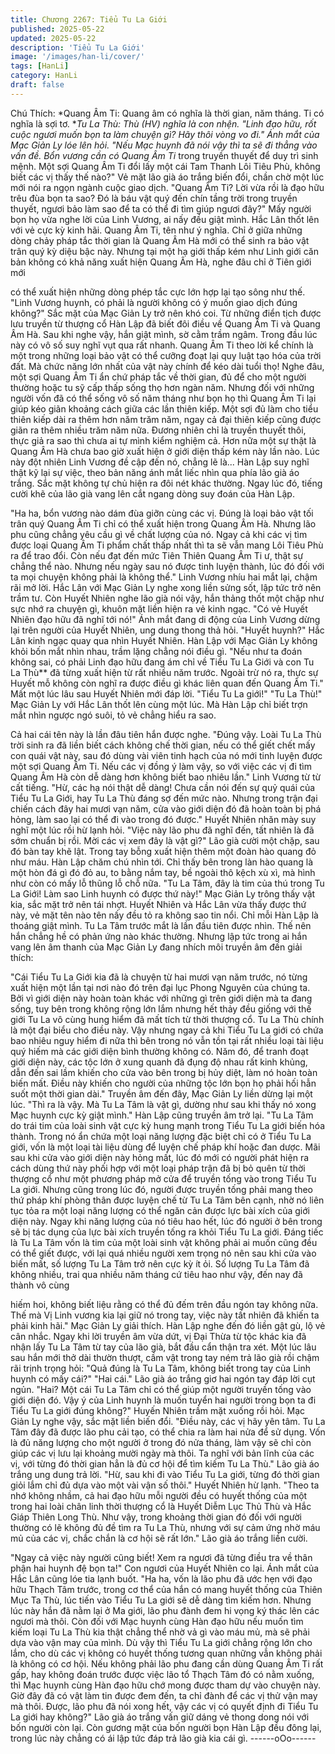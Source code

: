 ```yaml
---
title: Chương 2267: Tiểu Tu La Giới
published: 2025-05-22
updated: 2025-05-22
description: 'Tiểu Tu La Giới'
image: '/images/han-li/cover/'
tags: [HanLi]
category: HanLi
draft: false
---
```


Chú Thích:
*Quang Âm Ti:
Quang âm có nghĩa là thời gian, năm tháng.
Ti có nghĩa là sợi tơ.
**Tu La Thù:
Thù (HV) nghĩa là con nhện.
"Linh đạo hữu, rốt cuộc ngươi muốn bọn ta làm chuyện gì? Hãy
thôi vòng vo đi." Ánh mắt của Mạc Giản Ly lóe lên hỏi.
"Nếu Mạc huynh đã nói vậy thì ta sẽ đi thẳng vào vấn đề. Bổn
vương cần có Quang Âm Ti* trong truyền thuyết để duy trì sinh
mệnh. Một sợi Quang Âm Ti đổi lấy một cái Tam Thanh Lôi Tiêu
Phù, không biết các vị thấy thế nào?" Vẻ mặt lão già áo trắng biến
đổi, chần chờ một lúc mới nói ra ngọn ngành cuộc giao dịch.
"Quang Âm Ti? Lời vừa rồi là đạo hữu trêu đùa bọn ta sao? Đó là
báu vật quý đến chín tầng trời trong truyền thuyết, ngươi bảo làm
sao để ta có thể đi tìm giúp ngươi đây?" Mấy người bọn họ vừa
nghe lời của Linh Vương, ai nấy đều giật mình. Hắc Lân thốt lên
với vẻ cực kỳ kinh hãi.
Quang Âm Ti, tên như ý nghĩa. Chỉ ở giữa những dòng chảy pháp
tắc thời gian là Quang Âm Hà mới có thể sinh ra bảo vật trân quý
kỳ diệu bậc này.
Nhưng tại một hạ giới thấp kém như Linh giới căn bản không có
khả năng xuất hiện Quang Âm Hà, nghe đâu chỉ ở Tiên giới mới

có thể xuất hiện những dòng phép tắc cực lớn hợp lại tạo sông
như thế.
"Linh Vương huynh, có phải là người không có ý muốn giao dịch
đúng không?" Sắc mặt của Mạc Giản Ly trở nên khó coi.
Từ những điển tịch được lưu truyền từ thượng cổ Hàn Lập đã biết
đôi điều về Quang Âm Ti và Quang Âm Hà. Sau khi nghe vậy, hắn
giật mình, sờ cằm trầm ngâm. Trong đầu lúc này có vô số suy
nghĩ vụt qua rất nhanh.
Quang Âm Ti theo lời kể chính là một trong những loại bảo vật có
thể cưỡng đoạt lại quy luật tạo hóa của trời đất. Mà chức năng
lớn nhất của vật này chính để kéo dài tuổi thọ!
Nghe đâu, một sợi Quang Âm Ti ẩn chứ pháp tắc về thời gian, đủ
để cho một người thường hoặc tu sỹ cấp thấp sống thọ hơn ngàn
năm.
Nhưng đối với những người vốn đã có thể sống vô số năm tháng
như bọn họ thì Quang Âm Ti lại giúp kéo giãn khoảng cách giữa
các lần thiên kiếp. Một sợi đủ làm cho tiểu thiên kiếp dài ra thêm
hơn năm trăm năm, ngay cả đại thiên kiếp cũng được giãn ra
thêm nhiều trăm năm nữa.
Đương nhiên chỉ là truyền thuyết thôi, thực giả ra sao thì chưa ai
tự mình kiểm nghiệm cả.
Hơn nữa một sự thật là Quang Âm Hà chưa bao giờ xuất hiện ở
giới diện thấp kém này lần nào.
Lúc này đột nhiên Linh Vương đề cập đến nó, chẳng lẽ là...
Hàn Lập suy nghĩ thật kỹ lại sự việc, theo bản năng ánh mắt liếc
nhìn qua phía lão già áo trắng. Sắc mặt không tự chủ hiện ra đôi
nét khác thường.
Ngay lúc đó, tiếng cười khẽ của lão già vang lên cắt ngang dòng
suy đoán của Hàn Lập.

"Ha ha, bổn vương nào dám đùa giỡn cùng các vị. Đúng là loại
bảo vật tối trân quý Quang Âm Ti chỉ có thể xuất hiện trong
Quang Âm Hà. Nhưng lão phu cũng chẳng yêu cầu gì về chất
lượng của nó. Ngay cả khi các vị tìm được loại Quang Âm Ti
phẩm chất thấp nhất thì ta sẽ vẫn mang Lôi Tiêu Phù ra để trao
đổi. Còn nếu đạt đến mức Tiên Thiên Quang Âm Ti ư, thật sự
chẳng thể nào. Nhưng nếu ngày sau nó được tinh luyện thành, lúc
đó đối với ta mọi chuyện không phải là không thể." Linh Vương
nhíu hai mắt lại, chậm rãi mở lời.
Hắc Lân với Mạc Giản Ly nghe xong liền sửng sốt, lập tức trở nên
trầm tư.
Còn Huyết Nhiên nghe lão già nói vậy, hắn thảng thốt một chặp
như sực nhớ ra chuyện gì, khuôn mặt liền hiện ra vẻ kinh ngạc.
"Có vẻ Huyết Nhiên đạo hữu đã nghĩ tới nó!" Ánh mắt đang di
động của Linh Vương dừng lại trên người của Huyết Nhiên, ung
dung thong thả hỏi.
"Huyết huynh?" Hắc Lân kinh ngạc quay qua nhìn Huyết Nhiên.
Hàn Lập với Mạc Giản Ly không khỏi bốn mắt nhìn nhau, trầm
lặng chẳng nói điều gì.
"Nếu như ta đoán không sai, có phải Linh đạo hữu đang ám chỉ về
Tiểu Tu La Giới và con Tu La Thù** đã từng xuất hiện từ rất nhiều
năm trước. Ngoài trừ nó ra, thực sự Huyết mỗ không còn nghĩ ra
được điều gì khác liên quan đến Quang Âm Ti." Mất một lúc lâu
sau Huyết Nhiên mới đáp lời.
"Tiểu Tu La giới!"
"Tu La Thù!"
Mạc Giản Ly với Hắc Lân thốt lên cùng một lúc.
Mà Hàn Lập chỉ biết trợn mắt nhìn ngược ngó suôi, tỏ vẻ chẳng
hiểu ra sao.

Cả hai cái tên này là lần đâu tiên hắn được nghe.
"Đúng vậy. Loài Tu La Thù trời sinh ra đã liền biết cách không chế
thời gian, nếu có thể giết chết mấy con quái vật này, sau đó dùng
vài viên tinh hạch của nó mới tinh luyện được một sợi Quang Âm
Ti. Nếu các vị đồng ý làm vậy, so với việc các vị đi tìm Quang Âm
Hà còn dễ dàng hơn không biết bao nhiêu lần." Linh Vương từ từ
cất tiếng.
"Hừ, các hạ nói thật dễ dàng! Chưa cần nói đến sự quỷ quái của
Tiểu Tu La Giới, hay Tu La Thù đáng sợ đến mức nào. Nhưng
trong trận đại chiến cách đây hai mươi vạn năm, cửa vào giới diện
đó đã hoàn toàn bị phá hỏng, làm sao lại có thể đi vào trong đó
được." Huyết Nhiên nhăn mày suy nghĩ một lúc rồi hừ lạnh hỏi.
"Việc này lão phu đã nghĩ đến, tất nhiên là đã sớm chuẩn bị rồi.
Mời các vị xem đây là vật gì?" Lão già cười một chặp, sau đó bàn
tay khẽ lật. Trong tay bỗng xuất hiện thêm một đoàn hào quang
đỏ như máu.
Hàn Lập chăm chú nhìn tới.
Chỉ thấy bên trong làn hào quang là một hòn đá gì đó đỏ au, to
bằng nắm tay, bề ngoài thô kệch xù xì, mà hình như còn có mấy
lỗ thũng lỗ chỗ nữa.
"Tu La Tâm, đây là tim của thú trong Tu La Giới! Làm sao Linh
huynh có được thứ này!" Mạc Giản Ly trông thấy vật kia, sắc mặt
trở nên tái nhợt.
Huyết Nhiên và Hắc Lân vừa thấy được thứ này, vẻ mặt tên nào
tên nấy đều tỏ ra không sao tin nổi.
Chỉ mỗi Hàn Lập là thoáng giật mình.
Tu La Tâm trước mắt là lần đầu tiên được nhìn. Thế nên hắn
chẳng hề có phản ứng nào khác thường.
Nhưng lập tức trong ai hắn vang lên âm thanh của Mạc Giản Ly
đang nhích môi truyền âm đến giải thích:

"Cái Tiểu Tu La Giới kia đã là chuyện từ hai mươi vạn năm trước,
nó từng xuất hiện một lần tại nơi nào đó trên đại lục Phong
Nguyên của chúng ta. Bởi vì giới diện này hoàn toàn khác với
những gì trên giới diện mà ta đang sống, tuy bên trong không
rộng lớn lắm nhưng hết thảy đều giống với thế giới Tu La vô cùng
hung hiểm đã mất tích từ thời thượng cổ. Tu La Thù chính là một
đại biểu cho điều này. Vậy nhưng ngay cả khi Tiểu Tu La giới có
chứa bao nhiêu nguy hiểm đi nữa thì bên trong nó vẫn tồn tại rất
nhiều loại tài liệu quý hiếm mà các giới diện bình thường không
có. Năm đó, để tranh đoạt giới diện này, các tộc lớn ở xung quanh
đã đụng độ nhau rất kinh khủng, dẫn đến sai lầm khiến cho cửa
vào bên trong bị hủy diệt, làm nó hoàn toàn biến mất. Điều này
khiến cho người của những tộc lớn bọn họ phải hối hẫn suốt một
thời gian dài."
Truyền âm đến đây, Mạc Giản Ly liền dừng lại một lúc.
"Thì ra là vậy. Mà Tu La Tâm là vật gì, dường như sau khi thấy nó
xong Mạc huynh cực kỳ giật mình." Hàn Lập cũng truyền âm trở
lại.
"Tu La Tâm do trái tim của loài sinh vật cực kỳ hung mạnh trong
Tiểu Tu La giới biến hóa thành. Trong nó ẩn chứa một loại năng
lượng đặc biệt chỉ có ở Tiểu Tu La giới, vốn là một loại tài liệu
dùng để luyện chế pháp khí hoặc đan dược. Mãi sau khi cửa vào
giới diện này hỏng mất, lúc đó mới có người phát hiện ra cách
dùng thứ này phối hợp với một loại pháp trận đã bị bỏ quên từ
thời thượng cổ như một phương pháp mở cửa để truyền tống vào
trong Tiểu Tu La giới. Nhưng cũng trong lúc đó, người được
truyền tống phải mang theo thứ pháp khí phòng thân được luyện
chế từ Tu La Tâm bên cạnh, nhờ nó liên tục tỏa ra một loại năng
lượng có thể ngăn cản được lực bài xích của giới diện này. Ngay
khi năng lượng của nó tiêu hao hết, lúc đó người ở bên trong sẽ
bị tác dụng của lực bài xích truyền tống ra khỏi Tiểu Tu La giới.
Đáng tiếc là Tu La Tâm vốn là tim của một loài sinh vật không
phải ai muốn cũng đều có thể giết được, với lại quá nhiều người
xem trọng nó nên sau khi cửa vào biến mất, số lượng Tu La Tâm
trở nên cực kỳ ít ỏi. Số lượng Tu La Tâm đã không nhiều, trai qua
nhiều năm tháng cứ tiêu hao như vậy, đến nay đã thành vô cùng

hiếm hoi, không biết liệu rằng có thể đủ đếm trên đầu ngón tay
không nữa. Thế mà Vị Linh vương kia lại giữ nó trong tay, việc
này tất nhiên đã khiến ta phải kinh hãi." Mạc Giản Ly giải thích.
Hàn Lập nghe đến đó liền gật gù, lộ vẻ cân nhắc.
Ngay khi lời truyền âm vừa dứt, vị Đại Thừa từ tộc khác kia đã
nhận lấy Tu La Tâm từ tay của lão già, bắt đầu cẩn thận tra xét.
Một lúc lâu sau hắn mới thở dài thườn thượt, cầm vật trong tay
ném trả lão già rồi chậm rãi trịnh trọng hỏi:
"Quả đúng là Tu La Tâm, không biết trong tay của Linh huynh có
mấy cái?"
"Hai cái." Lão già áo trắng giơ hai ngón tay đáp lời cụt ngủn.
"Hai? Một cái Tu La Tâm chỉ có thể giúp một người truyền tống
vào giới diện đó. Vậy ý của Linh huynh là muốn tuyển hai người
trong bọn ta đi Tiểu Tu La giới đúng không?" Huyến Nhiên trầm
mặt xuống rồi hỏi.
Mạc Giản Ly nghe vậy, sắc mặt liền biến đổi.
"Điều này, các vị hãy yên tâm. Tu La Tâm đây đã được lão phu cải
tạo, có thể chia ra làm hai nửa để sử dụng. Vốn là đủ năng lượng
cho một người ở trong đó nửa tháng, làm vậy sẽ chỉ còn giúp các
vị lưu lại khoảng mười ngày mà thôi. Ta nghĩ với bản lĩnh của các
vị, với từng đó thời gian hẳn là đủ cơ hội để tìm kiếm Tu La Thù."
Lão già áo trắng ung dung trả lời.
"Hừ, sau khi đi vào Tiểu Tu La giới, từng đó thời gian giỏi lắm chỉ
đủ dựa vào một vài vận số thôi." Huyết Nhiên hừ lạnh.
"Theo ta nhớ không nhầm, cả hai đạo hữu mỗi người đều có
huyết thống của một trong hai loài chân linh thời thượng cổ là
Huyết Diễm Lục Thủ Thù và Hắc Giáp Thiên Long Thù. Như vậy,
trong khoảng thời gian đó đối với người thường có lẽ không đủ đề
tìm ra Tu La Thù, nhưng với sự cảm ứng nhờ máu mủ của các vị,
chắc chắn là cơ hội sẽ rất lớn." Lão già áo trắng liền cười.

"Ngay cả việc này người cũng biết! Xem ra ngươi đã từng điều tra
về thân phận hai huynh đệ bọn ta!" Con ngươi của Huyết Nhiên
co lại.
Ánh mắt của Hắc Lân cũng lóe tia lạnh buốt.
"Ha ha, vốn là lão phu đã ước hẹn với đạo hữu Thạch Tâm trước,
trong cơ thể của hắn có mang huyết thống của Thiên Mục Ta Thù,
lúc tiến vào Tiểu Tu La giới sẽ dễ dàng tìm kiếm hơn. Nhưng lúc
này hắn đã nằm lại ở Ma giới, lão phu đành đem hi vọng ký thác
lên các ngươi mà thôi. Còn đối với Mạc huynh cùng Hàn đạo hữu
nếu muốn tìm kiếm loại Tu La Thù kia thật chẳng thể nhờ vả gì
vào máu mủ, mà sẽ phải dựa vào vận may của mình. Dù vậy thì
Tiểu Tu La giới chẳng rộng lớn cho lắm, cho dù các vị không có
huyết thống tương quan những vẫn không phải là không có cơ
hội. Nếu không phải lão phu đang cần dùng Quang Âm Ti rất gấp,
hay không đoán trước được việc lão tổ Thạch Tâm đó có nằm
xuống, thì Mạc huynh cùng Hàn đạo hữu chớ mong được tham
dự vào chuyện này. Giờ đây đã có vật làm tin được đem đến, ta
chỉ đành để các vị thử vận may mà thôi. Được, lão phu đã nói
xong hết, vậy các vị có quyết định đi Tiểu Tu La giới hay không?"
Lão già áo trắng vấn giữ dáng vẻ thong dong nói với bốn người
còn lại.
Còn gương mặt của bốn người bọn Hàn Lập đều đông lại, trong
lúc này chẳng có ái lập tức đáp trả lão già kia cái gì.
------oOo------
